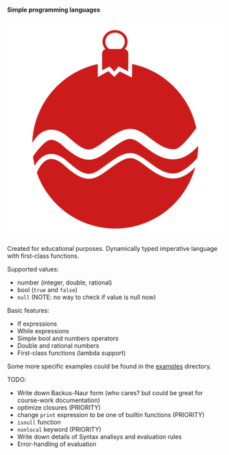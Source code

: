 #### Simple programming languages

![Yeah, this is bauble](/icon.png?s=200)

Created for educational purposes.
Dynamically typed imperative language with first-class functions.

Supported values:
* number (integer, double, rational)
* bool (`true` and `false`)
* `null` (NOTE: no way to check if value is null now)

Basic features:
* If expressions
* While expressions
* Simple bool and numbers operators
* Double and rational numbers
* First-class functions (lambda support)

Some more specific examples could be found in the [examples](examples) directory.


TODO:
* Write down Backus-Naur form
  (who cares? but could be great for course-work documentation)
* optimize closures (PRIORITY)
* change `print` expression to be one of builtin functions (PRIORITY)
* `isnull` function
* `nonlocal` keyword (PRIORITY)
* Write down details of Syntax analisys and evaluation rules
* Error-handling of evaluation